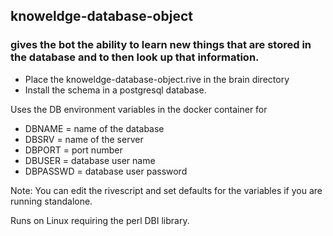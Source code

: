 ## knoweldge-database-object

### gives the bot the ability to learn new things that are stored in the database and to then look up that information.

* Place the knoweldge-database-object.rive in the brain directory
* Install the schema in a postgresql database.

Uses the DB environment variables in the docker container for
*  DBNAME = name of the database
*  DBSRV = name of the server
*  DBPORT = port number
*  DBUSER = database user name
*  DBPASSWD = database user password

Note: You can edit the rivescript and set defaults for the variables if you are running standalone.

Runs on Linux requiring the perl DBI library.
